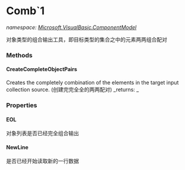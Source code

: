 ﻿
# Comb`1
_namespace: [Microsoft.VisualBasic.ComponentModel](N-Microsoft.VisualBasic.ComponentModel.md)_

对象类型的组合输出工具，即目标类型的集合之中的元素两两组合配对

### Methods

#### CreateCompleteObjectPairs
Creates the completely combination of the elements in the target input collection source.
 (创建完完全全的两两配对)
_returns: _


### Properties

#### EOL
对象列表是否已经完全组合输出
#### NewLine
是否已经开始读取新的一行数据

